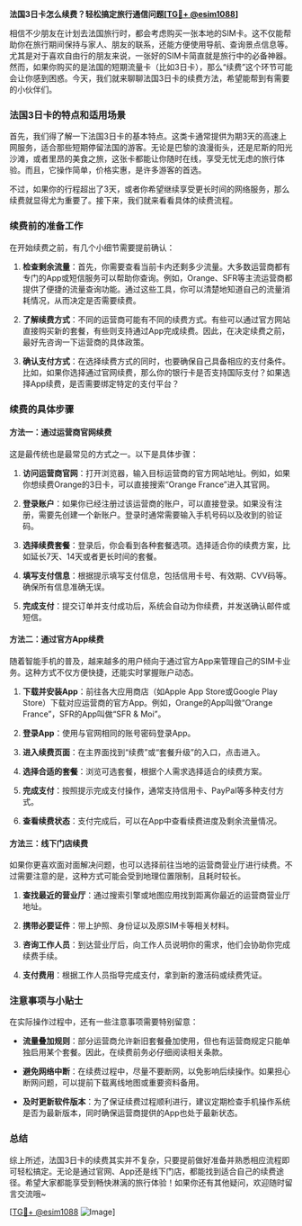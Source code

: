 **法国3日卡怎么续费？轻松搞定旅行通信问题[[TG💪+ @esim1088](https://t.me/s/esim1088)]**

相信不少朋友在计划去法国旅行时，都会考虑购买一张本地的SIM卡。这不仅能帮助你在旅行期间保持与家人、朋友的联系，还能方便使用导航、查询景点信息等。尤其是对于喜欢自由行的朋友来说，一张好的SIM卡简直就是旅行中的必备神器。然而，如果你购买的是法国的短期流量卡（比如3日卡），那么“续费”这个环节可能会让你感到困惑。今天，我们就来聊聊法国3日卡的续费方法，希望能帮到有需要的小伙伴们。

### 法国3日卡的特点和适用场景

首先，我们得了解一下法国3日卡的基本特点。这类卡通常提供为期3天的高速上网服务，适合那些短期停留法国的游客。无论是巴黎的浪漫街头，还是尼斯的阳光沙滩，或者里昂的美食之旅，这张卡都能让你随时在线，享受无忧无虑的旅行体验。而且，它操作简单，价格实惠，是许多游客的首选。

不过，如果你的行程超出了3天，或者你希望继续享受更长时间的网络服务，那么续费就显得尤为重要了。接下来，我们就来看看具体的续费流程。

### 续费前的准备工作

在开始续费之前，有几个小细节需要提前确认：

1. **检查剩余流量**：首先，你需要查看当前卡内还剩多少流量。大多数运营商都有专门的App或短信服务可以帮助你查询。例如，Orange、SFR等主流运营商都提供了便捷的流量查询功能。通过这些工具，你可以清楚地知道自己的流量消耗情况，从而决定是否需要续费。

2. **了解续费方式**：不同的运营商可能有不同的续费方式。有些可以通过官方网站直接购买新的套餐，有些则支持通过App完成续费。因此，在决定续费之前，最好先咨询一下运营商的具体政策。

3. **确认支付方式**：在选择续费方式的同时，也要确保自己具备相应的支付条件。比如，如果你选择通过官网续费，那么你的银行卡是否支持国际支付？如果选择App续费，是否需要绑定特定的支付平台？

### 续费的具体步骤

#### 方法一：通过运营商官网续费

这是最传统也是最常见的方式之一。以下是具体步骤：

1. **访问运营商官网**：打开浏览器，输入目标运营商的官方网站地址。例如，如果你想续费Orange的3日卡，可以直接搜索“Orange France”进入其官网。

2. **登录账户**：如果你已经注册过该运营商的账户，可以直接登录。如果没有注册，需要先创建一个新账户。登录时通常需要输入手机号码以及收到的验证码。

3. **选择续费套餐**：登录后，你会看到各种套餐选项。选择适合你的续费方案，比如延长7天、14天或者更长时间的套餐。

4. **填写支付信息**：根据提示填写支付信息，包括信用卡号、有效期、CVV码等。确保所有信息准确无误。

5. **完成支付**：提交订单并支付成功后，系统会自动为你续费，并发送确认邮件或短信。

#### 方法二：通过官方App续费

随着智能手机的普及，越来越多的用户倾向于通过官方App来管理自己的SIM卡业务。这种方式不仅方便快捷，还能实时掌握账户动态。

1. **下载并安装App**：前往各大应用商店（如Apple App Store或Google Play Store）下载对应运营商的官方App。例如，Orange的App叫做“Orange France”，SFR的App叫做“SFR & Moi”。

2. **登录App**：使用与官网相同的账号密码登录App。

3. **进入续费页面**：在主界面找到“续费”或“套餐升级”的入口，点击进入。

4. **选择合适的套餐**：浏览可选套餐，根据个人需求选择适合的续费方案。

5. **完成支付**：按照提示完成支付操作，通常支持信用卡、PayPal等多种支付方式。

6. **查看续费状态**：支付完成后，可以在App中查看续费进度及剩余流量情况。

#### 方法三：线下门店续费

如果你更喜欢面对面解决问题，也可以选择前往当地的运营商营业厅进行续费。不过需要注意的是，这种方式可能会受到地理位置限制，且耗时较长。

1. **查找最近的营业厅**：通过搜索引擎或地图应用找到距离你最近的运营商营业厅地址。

2. **携带必要证件**：带上护照、身份证以及原SIM卡等相关材料。

3. **咨询工作人员**：到达营业厅后，向工作人员说明你的需求，他们会协助你完成续费手续。

4. **支付费用**：根据工作人员指导完成支付，拿到新的激活码或续费凭证。

### 注意事项与小贴士

在实际操作过程中，还有一些注意事项需要特别留意：

- **流量叠加规则**：部分运营商允许新旧套餐叠加使用，但也有运营商规定只能单独启用某个套餐。因此，在续费前务必仔细阅读相关条款。
  
- **避免网络中断**：在续费过程中，尽量不要断网，以免影响后续操作。如果担心断网问题，可以提前下载离线地图或重要资料备用。

- **及时更新软件版本**：为了保证续费过程顺利进行，建议定期检查手机操作系统是否为最新版本，同时确保运营商提供的App也处于最新状态。

### 总结

综上所述，法国3日卡的续费其实并不复杂，只要提前做好准备并熟悉相应流程即可轻松搞定。无论是通过官网、App还是线下门店，都能找到适合自己的续费途径。希望大家都能享受到畅快淋漓的旅行体验！如果你还有其他疑问，欢迎随时留言交流哦~

[[TG💪+ @esim1088](https://t.me/s/esim1088) ![Image](https://i.postimg.cc/4NQfJmqS/Snipaste-2025-05-13-00-14-12.png)]